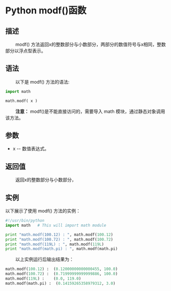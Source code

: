 # Python modf()函数
## 描述
&#160;&#160;&#160;&#160;&#160;&#160;&#160;&#160;modf() 方法返回x的整数部分与小数部分，两部分的数值符号与x相同，整数部分以浮点型表示。


## 语法
&#160;&#160;&#160;&#160;&#160;&#160;&#160;&#160;以下是 modf() 方法的语法:

```python
import math

math.modf( x )
```

&#160;&#160;&#160;&#160;&#160;&#160;&#160;&#160;**注意：** modf()是不能直接访问的，需要导入 math 模块，通过静态对象调用该方法。


## 参数
- x -- 数值表达式。


## 返回值
&#160;&#160;&#160;&#160;&#160;&#160;&#160;&#160;返回x的整数部分与小数部分，


## 实例
以下展示了使用 modf() 方法的实例：


```python
#!/usr/bin/python
import math   # This will import math module

print "math.modf(100.12) : ", math.modf(100.12)
print "math.modf(100.72) : ", math.modf(100.72)
print "math.modf(119L) : ", math.modf(119L)
print "math.modf(math.pi) : ", math.modf(math.pi)
```

&#160;&#160;&#160;&#160;&#160;&#160;&#160;&#160;以上实例运行后输出结果为：


```python
math.modf(100.12) :  (0.12000000000000455, 100.0)
math.modf(100.72) :  (0.71999999999999886, 100.0)
math.modf(119L) :    (0.0, 119.0)
math.modf(math.pi) :  (0.14159265358979312, 3.0)
```
